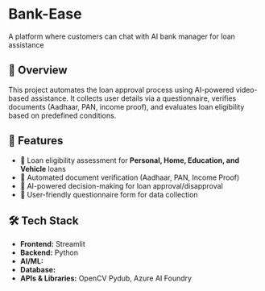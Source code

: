 # Bank-Ease
A platform where customers can chat with AI bank manager for loan assistance 

## 📖 Overview  
This project automates the loan approval process using AI-powered video-based assistance. It collects user details via a questionnaire, verifies documents (Aadhaar, PAN, income proof), and evaluates loan eligibility based on predefined conditions.

## 🎯 Features  
- 🏦 Loan eligibility assessment for **Personal, Home, Education, and Vehicle** loans  
- 📜 Automated document verification (Aadhaar, PAN, Income Proof)  
- 🤖 AI-powered decision-making for loan approval/disapproval  
- 📝 User-friendly questionnaire form for data collection



## 🛠️ Tech Stack  
- **Frontend:** Streamlit 
- **Backend:** Python 
- **AI/ML:** 
- **Database:** 
- **APIs & Libraries:** OpenCV Pydub, Azure AI Foundry
